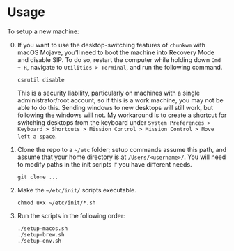 # Usage

To setup a new machine:

0. If you want to use the desktop-switching features of `chunkwm` with macOS
   Mojave, you'll need to boot the machine into Recovery Mode and disable SIP.
   To do so, restart the computer while holding down `Cmd + R`, navigate to
   `Utilities > Terminal`, and run the following command.  

   `csrutil disable`

   This is a security liability, particularly on machines with a single
   administrator/root account, so if this is a work machine, you may not be able
   to do this. Sending windows to new desktops will still work, but following
   the windows will not. My workaround is to create a shortcut for switching
   desktops from the keyboard under `System Preferences > Keyboard > Shortcuts >
   Mission Control > Mission Control > Move left a space`.

1. Clone the repo to a `~/etc` folder; setup commands assume this path, and
   assume that your home directory is at `/Users/<username>/`. You will need to
   modify paths in the init scripts if you have different needs.

   `git clone ...`

2. Make the `~/etc/init/` scripts executable.

   `chmod u+x ~/etc/init/*.sh`

3. Run the scripts in the following order:

   ```
   ./setup-macos.sh
   ./setup-brew.sh
   ./setup-env.sh
   ```
